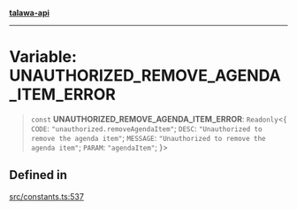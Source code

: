 [**talawa-api**](../../README.md)

***

# Variable: UNAUTHORIZED\_REMOVE\_AGENDA\_ITEM\_ERROR

> `const` **UNAUTHORIZED\_REMOVE\_AGENDA\_ITEM\_ERROR**: `Readonly`\<\{ `CODE`: `"unauthorized.removeAgendaItem"`; `DESC`: `"Unauthorized to remove the agenda item"`; `MESSAGE`: `"Unauthorized to remove the agenda item"`; `PARAM`: `"agendaItem"`; \}\>

## Defined in

[src/constants.ts:537](https://github.com/Suyash878/talawa-api/blob/e4413cec641a837926071678fed3c7f67234e31e/src/constants.ts#L537)
